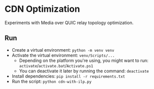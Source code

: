 # CDN Optimization

Experiments with Media over QUIC relay topology optimization.

## Run
 * Create a virtual environment: `python -m venv venv`
 * Activate the virtual environment: `venv/Scripts/...`
   * Depending on the platform you're using, you might want to run: `activate`/`activate.bat`/`Activate.ps1`
   * You can deactivate it later by running the command: `deactivate`
 * Install dependencies: `pip install -r requirements.txt`
 * Run the script: `python cdn-with-ilp.py`
